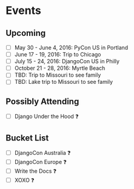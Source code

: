 # Events

## Upcoming

- [ ] May 30 - June 4, 2016: PyCon US in Portland
- [ ] June 17 - 19, 2016: Trip to Chicago
- [ ] July 15 - 24, 2016: DjangoCon US in Philly
- [ ] October 21 - 28, 2016: Myrtle Beach
- [ ] TBD: Trip to Missouri to see family
- [ ] TBD: Lake trip to Missouri to see family

## Possibly Attending

- [ ] Django Under the Hood :question:

## Bucket List

- [ ] DjangoCon Australia :question:
- [ ] DjangoCon Europe :question:
- [ ] Write the Docs :question:
- [ ] XOXO :question:
